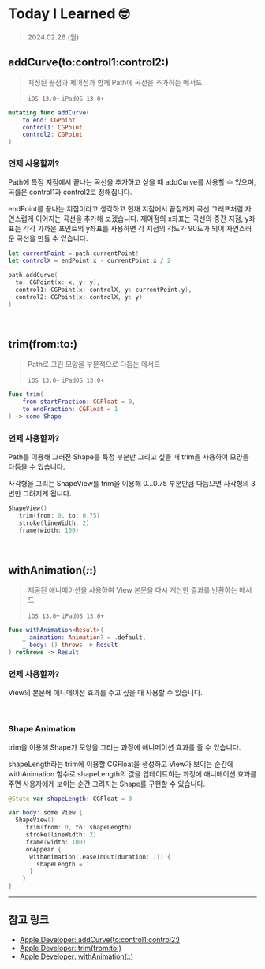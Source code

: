 # Today I Learned 🤓

> 2024.02.26 (월)

## addCurve(to:control1:control2:)

> 지정된 끝점과 제어점과 함께 Path에 곡선을 추가하는 메서드
> 
> `iOS 13.0+` `iPadOS 13.0+`

```swift
mutating func addCurve(
    to end: CGPoint,
    control1: CGPoint,
    control2: CGPoint
)
```

### 언제 사용할까?

Path에 특점 지점에서 끝나는 곡선을 추가하고 싶을 때 addCurve를 사용할 수 있으며, 곡률은 control1과 control2로 정해집니다.

endPoint를 끝나는 지점이라고 생각하고 현재 지점에서 끝점까지 곡선 그래프처럼 자연스럽게 이어지는 곡선을 추가해 보겠습니다. 제어점의 x좌표는 곡선의 중간 지점, y좌표는 각각 가까운 포인트의 y좌표를 사용하면 각 지점의 각도가 90도가 되어 자연스러운 곡선을 만들 수 있습니다.

```swift
let currentPoint = path.currentPoint!
let controlX = endPoint.x - currentPoint.x / 2

path.addCurve(
  to: CGPoint(x: x, y: y),
  control1: CGPoint(x: controlX, y: currentPoint.y),
  control2: CGPoint(x: controlX, y: y)
)
```

<br>

## trim(from:to:)

> Path로 그린 모양을 부분적으로 다듬는 메서드
> 
> `iOS 13.0+` `iPadOS 13.0+`

```swift
func trim(
    from startFraction: CGFloat = 0,
    to endFraction: CGFloat = 1
) -> some Shape
```

### 언제 사용할까?

Path를 이용해 그러진 Shape를 특정 부분만 그리고 싶을 때 trim을 사용하여 모먕을 다듬을 수 있습니다.

사각형을 그리는 ShapeView를 trim을 이용해 0...0.75 부분만큼 다듬으면 사각형의 3변만 그려지게 됩니다.

```swift
ShapeView()
  .trim(from: 0, to: 0.75)
  .stroke(lineWidth: 2)
  .frame(width: 100)
```

<br>

## withAnimation(_:_:)

> 제공된 애니메이션을 사용하여 View 본문을 다시 계산한 결과를 반환하는 메서드
> 
> `iOS 13.0+` `iPadOS 13.0+`

```swift
func withAnimation<Result>(
    _ animation: Animation? = .default,
    _ body: () throws -> Result
) rethrows -> Result
```

### 언제 사용할까?

View의 본문에 애니메이션 효과를 주고 싶을 때 사용할 수 있습니다.

<br>

### Shape Animation

trim을 이용해 Shape가 모양을 그리는 과정에 애니메이션 효과를 줄 수 있습니다.

shapeLength라는 trim에 이용할 CGFloat을 생성하고 View가 보이는 순간에 withAnimation 함수로 shapeLength의 값을 업데이트하는 과정에 애니메이션 효과를 주면 사용자에게 보이는 순간 그려지는 Shape를 구현할 수 있습니다.

```swift
@State var shapeLength: CGFloat = 0

var body: some View {
  ShapeView()
    .trim(from: 0, to: shapeLength)
    .stroke(lineWidth: 2)
    .frame(width: 100)
    .onAppear {
      withAnimation(.easeInOut(duration: 1)) {
        shapeLength = 1
      }
    }
}
```

---
## 참고 링크
- [Apple Developer: addCurve(to:control1:control2:)](https://developer.apple.com/documentation/swiftui/path/addcurve(to:control1:control2:))
- [Apple Developer: trim(from:to:)](https://developer.apple.com/documentation/swiftui/shape/trim(from:to:))
- [Apple Developer: withAnimation(_:_:)](https://developer.apple.com/documentation/swiftui/withanimation(_:_:))

